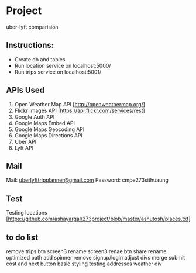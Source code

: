 # Project
uber-lyft comparision

## Instructions:

* Create db and tables
* Run location service on localhost:5000/
* Run trips service on localhost:5001/

## APIs Used

1. Open Weather Map API [http://openweathermap.org/]
2. Flickr Images API [https://api.flickr.com/services/rest]
3. Google Auth API
4. Google Maps Embed API
5. Google Maps Geocoding API
6. Google Maps Directions API
7. Uber API
8. Lyft API

## Mail

Mail: uberlyfttripplanner@gmail.com
Password: cmpe273sithuaung

## Test

Testing locations [https://github.com/ashayargal/273project/blob/master/ashutosh/places.txt]

## to do list
 remove trips btn screen3
 rename screen3
 renae btn share
 rename optimized path
 add spinner
 remove signup/login
 adjust divs
 merge submit cost and next button
 basic styling
 testing addresses
 weather div
